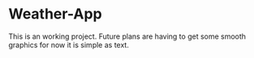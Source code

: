 # Weather-App

This is an working project. Future plans are having to get some smooth graphics for now it is simple as text.
